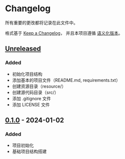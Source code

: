 # Changelog

所有重要的更改都将记录在此文件中。

格式基于 [Keep a Changelog](https://keepachangelog.com/zh-CN/1.0.0/)，
并且本项目遵循 [语义化版本](https://semver.org/lang/zh-CN/)。

## [Unreleased]

### Added
- 初始化项目结构
- 添加基本的项目文件（README.md, requirements.txt）
- 创建资源目录（resource/）
- 创建源代码目录（src/）
- 添加 .gitignore 文件
- 添加 LICENSE 文件

## [0.1.0] - 2024-01-02

### Added
- 项目初始化
- 基础项目结构搭建

[Unreleased]: https://github.com/username/conda_manager/compare/v0.1.0...HEAD
[0.1.0]: https://github.com/username/conda_manager/releases/tag/v0.1.0 